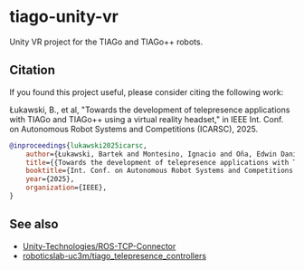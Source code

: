 # tiago-unity-vr

Unity VR project for the TIAGo and TIAGo++ robots.

## Citation

If you found this project useful, please consider citing the following work:

Łukawski, B., et al, "Towards the development of telepresence applications with TIAGo and TIAGo++ using a virtual reality headset," in IEEE Int. Conf. on Autonomous Robot Systems and Competitions (ICARSC), 2025.

```bibtex
@inproceedings{lukawski2025icarsc,
    author={Łukawski, Bartek and Montesino, Ignacio and Oña, Edwin Daniel and Victores, Juan G. and Balaguer, Carlos and Jardón, Alberto},
    title={{Towards the development of telepresence applications with TIAGo and TIAGo++ using a virtual reality headset}},
    booktitle={Int. Conf. on Autonomous Robot Systems and Competitions (ICARSC)},
    year={2025},
    organization={IEEE},
}
```

## See also

- [Unity-Technologies/ROS-TCP-Connector](https://github.com/Unity-Technologies/ROS-TCP-Connector)
- [roboticslab-uc3m/tiago_telepresence_controllers](https://github.com/roboticslab-uc3m/tiago_telepresence_controllers)
